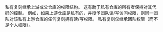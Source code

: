 私有复刻继承上游或父仓库的权限结构。 这有助于私有仓库的所有者保持对其代码的控制。 例如，如果上游仓库是私有的，并授予团队读/写访问权限，则同一团队对该私有上游仓库的任何复刻拥有读/写权限。 私有复刻仅继承团队权限（而不是个人权限）。
